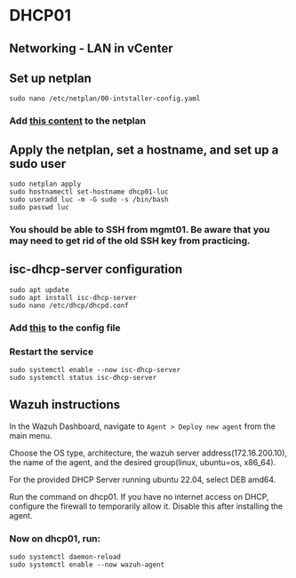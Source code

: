 # DHCP01
 
 ## Networking - LAN in vCenter

 ## Set up netplan
 `sudo nano /etc/netplan/00-intstaller-config.yaml`
 ### Add [this content](https://github.com/fosamil0x/SEC-350-SP25/blob/main/AssessmentPrep/dhcp/dhcpnetplan.txt) to the netplan
 ## Apply the netplan, set a hostname, and set up a sudo user
 ```
 sudo netplan apply
 sudo hostnamectl set-hostname dhcp01-luc
 sudo useradd luc -m -G sudo -s /bin/bash
 sudo passwd luc
 ```
 ### You should be able to SSH from mgmt01. Be aware that you may need to get rid of the old SSH key from practicing.
 ## isc-dhcp-server configuration
 ```
 sudo apt update
 sudo apt install isc-dhcp-server
 sudo nano /etc/dhcp/dhcpd.conf
 ```
 ### Add [this](https://github.com/fosamil0x/SEC-350-SP25/blob/main/AssessmentPrep/dhcp/dhcpd.conf.txt) to the config file
 ### Restart the service
 ```
 sudo systemctl enable --now isc-dhcp-server
 sudo systemctl status isc-dhcp-server
 ```
 ## Wazuh instructions
 In the Wazuh Dashboard, navigate to `Agent > Deploy new agent` from the main menu.
 
 Choose the OS type, architecture, the wazuh server address(172.16.200.10), the name of the agent, and the desired group(linux, ubuntu=os, x86_64).

 For the provided DHCP Server running ubuntu 22.04, select DEB amd64. 
 
 Run the command on dhcp01. If you have no internet access on DHCP, configure the firewall to temporarily allow it. Disable this after installing   the agent.
 ### Now on dhcp01, run:
 ```
 sudo systemctl daemon-reload
 sudo systemctl enable --now wazuh-agent
 ```
